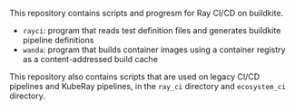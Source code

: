 This repository contains scripts and progresm for Ray CI/CD on buildkite.

- `rayci`: program that reads test definition files and generates buildkite
  pipeline definitions
- `wanda`: program that builds container images using a container registry as
  a content-addressed build cache

This repository also contains scripts that are used on legacy CI/CD pipelines
and KubeRay pipelines, in the `ray_ci` directory and `ecosystem_ci` directory.